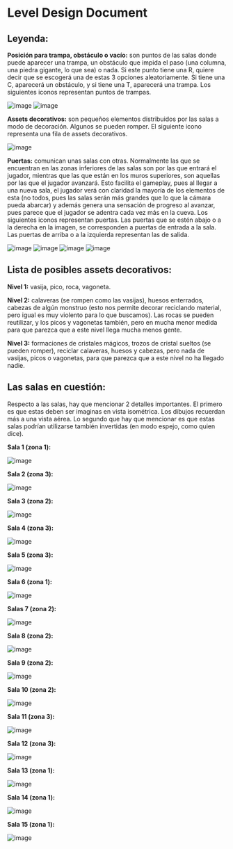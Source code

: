 # Level Design Document
## Leyenda:
**Posición para trampa, obstáculo o vacío:** son puntos de las salas donde puede aparecer una trampa, un obstáculo que impida el paso (una columna, una piedra gigante, lo que sea) o nada. Si este punto tiene una R, quiere decir que se escogerá una de estas 3 opciones aleatoriamente. Si tiene una C, aparecerá un obstáculo, y si tiene una T, aparecerá una trampa. Los siguientes iconos representan puntos de trampas. 

![image](https://user-images.githubusercontent.com/44704611/103681459-ca692600-4f87-11eb-8840-cc73ad74a035.png) ![image](https://user-images.githubusercontent.com/44704611/103681503-d48b2480-4f87-11eb-80cf-b0272e87fb7b.png)

**Assets decorativos:** son pequeños elementos distribuidos por las salas a modo de decoración. Algunos se pueden romper. El siguiente icono representa una fila de assets decorativos.

![image](https://user-images.githubusercontent.com/44704611/103681960-7d398400-4f88-11eb-927e-aba2c5b5dff3.png)

**Puertas:** comunican unas salas con otras. Normalmente las que se encuentran en las zonas inferiores de las salas son por las que entrará el jugador, mientras que las que están en los muros superiores, son aquellas por las que el jugador avanzará. Esto facilita el gameplay, pues al llegar a una nueva sala, el jugador verá con claridad la mayoría de los elementos de esta (no todos, pues las salas serán más grandes que lo que la cámara pueda abarcar) y además genera una sensación de progreso al avanzar, pues parece que el jugador se adentra cada vez más en la cueva. Los siguientes iconos representan puertas. Las puertas que se estén abajo o a la derecha en la imagen, se corresponden a puertas de entrada a la sala. Las puertas de arriba o a la izquierda representan las de salida.

![image](https://user-images.githubusercontent.com/44704611/103682309-0355ca80-4f89-11eb-85a0-51524352c7a5.png) ![image](https://user-images.githubusercontent.com/44704611/103682330-0d77c900-4f89-11eb-9c6e-7e2276106353.png) ![image](https://user-images.githubusercontent.com/44704611/103682374-1b2d4e80-4f89-11eb-88c6-67da1ecc4224.png) ![image](https://user-images.githubusercontent.com/44704611/103682415-254f4d00-4f89-11eb-8645-68df13b9a2f8.png)

## Lista de posibles assets decorativos:
**Nivel 1:** vasija, pico, roca, vagoneta.

**Nivel 2:** calaveras (se rompen como las vasijas), huesos enterrados, cabezas de algún monstruo (esto nos permite decorar reciclando material, pero igual es muy violento para lo que buscamos). Las rocas se pueden reutilizar, y los picos y vagonetas también, pero en mucha menor medida para que parezca que a este nivel llega mucha menos gente.

**Nivel 3:** formaciones de cristales mágicos, trozos de cristal sueltos (se pueden romper), reciclar calaveras, huesos y cabezas, pero nada de vasijas, picos o vagonetas, para que parezca que a este nivel no ha llegado nadie.

## Las salas en cuestión:
Respecto a las salas, hay que mencionar 2 detalles importantes. El primero es que estas deben ser imaginas en vista isométrica. Los dibujos recuerdan más a una vista aérea. Lo segundo que hay que mencionar es que estas salas podrían utilizarse también invertidas (en modo espejo, como quien dice). 

**Sala 1 (zona 1):** 

![image](https://user-images.githubusercontent.com/44704611/103682992-e53c9a00-4f89-11eb-87d7-5cb2937e0f8e.png)

**Sala 2 (zona 3):** 

![image](https://user-images.githubusercontent.com/44704611/103683050-fc7b8780-4f89-11eb-84a6-39e1c169fa45.png)

**Sala 3 (zona 2):**

![image](https://user-images.githubusercontent.com/44704611/103683115-10bf8480-4f8a-11eb-8cc1-e9f3aa202b29.png)

**Sala 4 (zona 3):**

![image](https://user-images.githubusercontent.com/44704611/103683238-35b3f780-4f8a-11eb-8a54-fece571b70f9.png)

**Sala 5 (zona 3):**

![image](https://user-images.githubusercontent.com/44704611/103683610-b2df6c80-4f8a-11eb-9438-b418e85baa10.png)

**Sala 6 (zona 1):**

![image](https://user-images.githubusercontent.com/44704611/103683955-241f1f80-4f8b-11eb-82fd-7895a6d9c6d5.png)

**Salas 7 (zona 2):**

![image](https://user-images.githubusercontent.com/44704611/103684001-3600c280-4f8b-11eb-8206-b0fbdb0557e9.png)

**Sala 8 (zona 2):**

![image](https://user-images.githubusercontent.com/44704611/103684023-3dc06700-4f8b-11eb-98da-3b80b1d8bcc6.png)

**Sala 9 (zona 2):**

![image](https://user-images.githubusercontent.com/44704611/103684049-4618a200-4f8b-11eb-916a-16ef2b39c4d7.png)

**Sala 10 (zona 2):**

![image](https://user-images.githubusercontent.com/44704611/103684137-5e88bc80-4f8b-11eb-86c3-4a8f438c7954.png)

**Sala 11 (zona 3):**

![image](https://user-images.githubusercontent.com/44704611/103684167-6d6f6f00-4f8b-11eb-87fc-01ca8b2af274.png)

**Sala 12 (zona 3):**

![image](https://user-images.githubusercontent.com/44704611/103684183-74967d00-4f8b-11eb-9f19-9d79dc3eb489.png)

**Sala 13 (zona 1):**

![image](https://user-images.githubusercontent.com/44704611/103684200-7b24f480-4f8b-11eb-9b24-be3eb66a8b42.png)

**Sala 14 (zona 1):**

![image](https://user-images.githubusercontent.com/44704611/103684224-8710b680-4f8b-11eb-9b2e-dca1e2c73c17.png)

**Sala 15 (zona 1):**

![image](https://user-images.githubusercontent.com/44704611/103684240-8ed05b00-4f8b-11eb-88e7-86636928081d.png)

